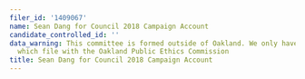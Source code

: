 ```yaml
---
filer_id: '1409067'
name: Sean Dang for Council 2018 Campaign Account
candidate_controlled_id: ''
data_warning: This committee is formed outside of Oakland. We only have data on committees
  which file with the Oakland Public Ethics Commission
title: Sean Dang for Council 2018 Campaign Account
---
```

